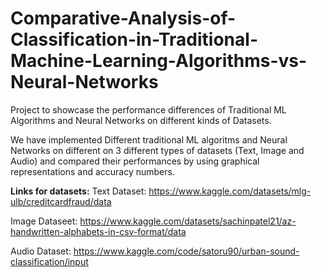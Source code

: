 # Comparative-Analysis-of-Classification-in-Traditional-Machine-Learning-Algorithms-vs-Neural-Networks
Project to showcase the performance differences of Traditional ML Algorithms and Neural Networks on different kinds of Datasets. 

We have implemented Different traditional ML algoritms and Neural Networks on different on 3 different types of datasets (Text, Image and Audio) and compared their performances by using graphical representations and accuracy numbers.

**Links for datasets:**
Text Dataset: https://www.kaggle.com/datasets/mlg-ulb/creditcardfraud/data 

Image Dataseet: https://www.kaggle.com/datasets/sachinpatel21/az-handwritten-alphabets-in-csv-format/data 

Audio Dataset: https://www.kaggle.com/code/satoru90/urban-sound-classification/input 

